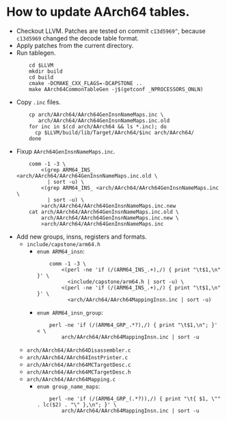 # How to update AArch64 tables.

- Checkout LLVM. Patches are tested on commit `c13d5969^`, because
  `c13d5969` changed the decode table format.
- Apply patches from the current directory.
- Run tablegen.
  ```
      cd $LLVM
      mkdir build
      cd build
      cmake -DCMAKE_CXX_FLAGS=-DCAPSTONE ..
      make AArch64CommonTableGen -j$(getconf _NPROCESSORS_ONLN)
  ```
- Copy `.inc` files.
  ```
      cp arch/AArch64/AArch64GenInsnNameMaps.inc \
         arch/AArch64/AArch64GenInsnNameMaps.inc.old
      for inc in $(cd arch/AArch64 && ls *.inc); do
        cp $LLVM/build/lib/Target/AArch64/$inc arch/AArch64/
      done
  ```
- Fixup `AArch64GenInsnNameMaps.inc`.
  ```
      comm -1 -3 \
          <(grep ARM64_INS_ <arch/AArch64/AArch64GenInsnNameMaps.inc.old \
            | sort -u) \
          <(grep ARM64_INS_ <arch/AArch64/AArch64GenInsnNameMaps.inc \
            | sort -u) \
          >arch/AArch64/AArch64GenInsnNameMaps.inc.new
      cat arch/AArch64/AArch64GenInsnNameMaps.inc.old \
          arch/AArch64/AArch64GenInsnNameMaps.inc.new \
          >arch/AArch64/AArch64GenInsnNameMaps.inc
  ```
- Add new groups, insns, registers and formats.
  - `include/capstone/arm64.h`
    - `enum ARM64_insn`:
      ```
          comm -1 -3 \
              <(perl -ne 'if (/(ARM64_INS_.+),/) { print "\t$1,\n" }' \
                <include/capstone/arm64.h | sort -u) \
              <(perl -ne 'if (/(ARM64_INS_.+),/) { print "\t$1,\n" }' \
                <arch/AArch64/AArch64MappingInsn.inc | sort -u)
      ```
    - `enum ARM64_insn_group`:
      ```
          perl -ne 'if (/(ARM64_GRP_.*?),/) { print "\t$1,\n"; }' < \
              arch/AArch64/AArch64MappingInsn.inc | sort -u
      ```
  - `arch/AArch64/AArch64Disassembler.c`
  - `arch/AArch64/AArch64InstPrinter.c`
  - `arch/AArch64/AArch64MCTargetDesc.c`
  - `arch/AArch64/AArch64MCTargetDesc.h`
  - `arch/AArch64/AArch64Mapping.c`
    - `enum group_name_maps`:
      ```
          perl -ne 'if (/(ARM64_GRP_(.*?)),/) { print "\t{ $1, \"" . lc($2) . "\" },\n"; }' \
              arch/AArch64/AArch64MappingInsn.inc | sort -u
      ```
